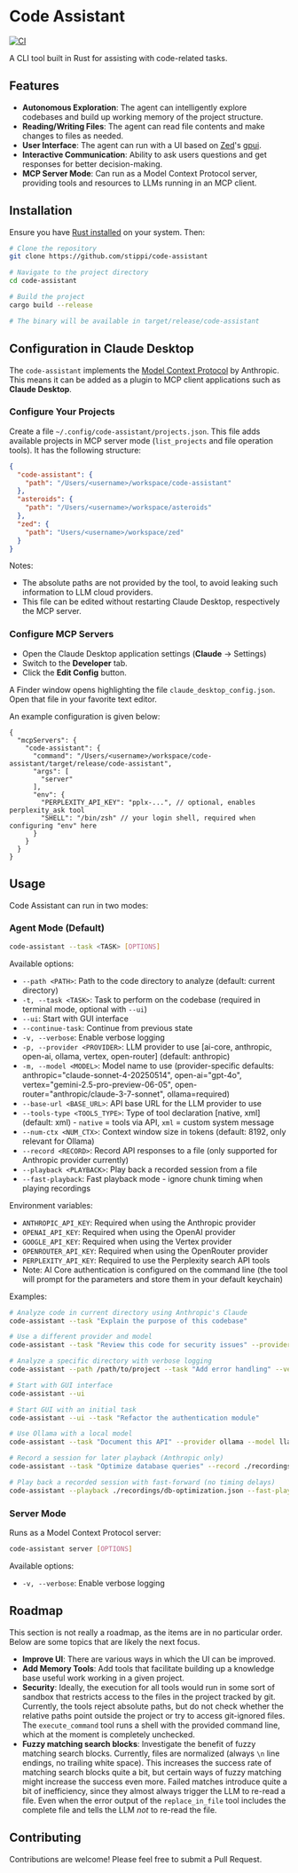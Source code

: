 # Code Assistant

[![CI](https://github.com/stippi/code-assistant/actions/workflows/build.yml/badge.svg)](https://github.com/stippi/code-assistant/actions/workflows/build.yml)

A CLI tool built in Rust for assisting with code-related tasks.

## Features

- **Autonomous Exploration**: The agent can intelligently explore codebases and build up working memory of the project structure.
- **Reading/Writing Files**: The agent can read file contents and make changes to files as needed.
- **User Interface**: The agent can run with a UI based on [Zed](https://zed.dev)'s [gpui](https://github.com/zed-industries/zed/tree/main/crates/gpui).
- **Interactive Communication**: Ability to ask users questions and get responses for better decision-making.
- **MCP Server Mode**: Can run as a Model Context Protocol server, providing tools and resources to LLMs running in an MCP client.

## Installation

Ensure you have [Rust installed](https://www.rust-lang.org/tools/install) on your system. Then:

```bash
# Clone the repository
git clone https://github.com/stippi/code-assistant

# Navigate to the project directory
cd code-assistant

# Build the project
cargo build --release

# The binary will be available in target/release/code-assistant
```

## Configuration in Claude Desktop

The `code-assistant` implements the [Model Context Protocol](https://modelcontextprotocol.io/introduction) by Anthropic.
This means it can be added as a plugin to MCP client applications such as **Claude Desktop**.

### Configure Your Projects

Create a file `~/.config/code-assistant/projects.json`.
This file adds available projects in MCP server mode (`list_projects` and file operation tools).
It has the following structure:

```json
{
  "code-assistant": {
    "path": "/Users/<username>/workspace/code-assistant"
  },
  "asteroids": {
    "path": "/Users/<username>/workspace/asteroids"
  },
  "zed": {
    "path": "Users/<username>/workspace/zed"
  }
}
```

Notes:
- The absolute paths are not provided by the tool, to avoid leaking such information to LLM cloud providers.
- This file can be edited without restarting Claude Desktop, respectively the MCP server.

### Configure MCP Servers

- Open the Claude Desktop application settings (**Claude** -> Settings)
- Switch to the **Developer** tab.
- Click the **Edit Config** button.

A Finder window opens highlighting the file `claude_desktop_config.json`.
Open that file in your favorite text editor.

An example configuration is given below:

```jsonc
{
  "mcpServers": {
    "code-assistant": {
      "command": "/Users/<username>/workspace/code-assistant/target/release/code-assistant",
      "args": [
        "server"
      ],
      "env": {
        "PERPLEXITY_API_KEY": "pplx-...", // optional, enables perplexity_ask tool
        "SHELL": "/bin/zsh" // your login shell, required when configuring "env" here
      }
    }
  }
}
```

## Usage

Code Assistant can run in two modes:

### Agent Mode (Default)

```bash
code-assistant --task <TASK> [OPTIONS]
```

Available options:
- `--path <PATH>`: Path to the code directory to analyze (default: current directory)
- `-t, --task <TASK>`: Task to perform on the codebase (required in terminal mode, optional with `--ui`)
- `--ui`: Start with GUI interface
- `--continue-task`: Continue from previous state
- `-v, --verbose`: Enable verbose logging
- `-p, --provider <PROVIDER>`: LLM provider to use [ai-core, anthropic, open-ai, ollama, vertex, open-router] (default: anthropic)
- `-m, --model <MODEL>`: Model name to use (provider-specific defaults: anthropic="claude-sonnet-4-20250514", open-ai="gpt-4o", vertex="gemini-2.5-pro-preview-06-05", open-router="anthropic/claude-3-7-sonnet", ollama=required)
- `--base-url <BASE_URL>`: API base URL for the LLM provider to use
- `--tools-type <TOOLS_TYPE>`: Type of tool declaration [native, xml] (default: xml) - `native` = tools via API, `xml` = custom system message
- `--num-ctx <NUM_CTX>`: Context window size in tokens (default: 8192, only relevant for Ollama)
- `--record <RECORD>`: Record API responses to a file (only supported for Anthropic provider currently)
- `--playback <PLAYBACK>`: Play back a recorded session from a file
- `--fast-playback`: Fast playback mode - ignore chunk timing when playing recordings

Environment variables:
- `ANTHROPIC_API_KEY`: Required when using the Anthropic provider
- `OPENAI_API_KEY`: Required when using the OpenAI provider
- `GOOGLE_API_KEY`: Required when using the Vertex provider
- `OPENROUTER_API_KEY`: Required when using the OpenRouter provider
- `PERPLEXITY_API_KEY`: Required to use the Perplexity search API tools
- Note: AI Core authentication is configured on the command line (the tool will prompt for the parameters and store them in your default keychain)

Examples:
```bash
# Analyze code in current directory using Anthropic's Claude
code-assistant --task "Explain the purpose of this codebase"

# Use a different provider and model
code-assistant --task "Review this code for security issues" --provider openai --model gpt-4o

# Analyze a specific directory with verbose logging
code-assistant --path /path/to/project --task "Add error handling" --verbose

# Start with GUI interface
code-assistant --ui

# Start GUI with an initial task
code-assistant --ui --task "Refactor the authentication module"

# Use Ollama with a local model
code-assistant --task "Document this API" --provider ollama --model llama2 --num-ctx 4096

# Record a session for later playback (Anthropic only)
code-assistant --task "Optimize database queries" --record ./recordings/db-optimization.json

# Play back a recorded session with fast-forward (no timing delays)
code-assistant --playback ./recordings/db-optimization.json --fast-playback
```

### Server Mode

Runs as a Model Context Protocol server:

```bash
code-assistant server [OPTIONS]
```

Available options:
- `-v, --verbose`: Enable verbose logging

## Roadmap

This section is not really a roadmap, as the items are in no particular order.
Below are some topics that are likely the next focus.

- **Improve UI**: There are various ways in which the UI can be improved.
- **Add Memory Tools**: Add tools that facilitate building up a knowledge base useful work working in a given project.
- **Security**: Ideally, the execution for all tools would run in some sort of sandbox that restricts access to the files in the project tracked by git.
  Currently, the tools reject absolute paths, but do not check whether the relative paths point outside the project or try to access git-ignored files.
  The `execute_command` tool runs a shell with the provided command line, which at the moment is completely unchecked.
- **Fuzzy matching search blocks**: Investigate the benefit of fuzzy matching search blocks.
  Currently, files are normalized (always `\n` line endings, no trailing white space).
  This increases the success rate of matching search blocks quite a bit, but certain ways of fuzzy matching might increase the success even more.
  Failed matches introduce quite a bit of inefficiency, since they almost always trigger the LLM to re-read a file.
  Even when the error output of the `replace_in_file` tool includes the complete file and tells the LLM *not* to re-read the file.

## Contributing

Contributions are welcome! Please feel free to submit a Pull Request.
